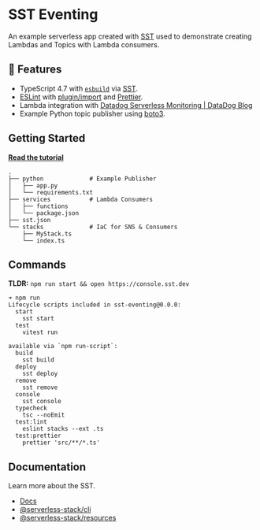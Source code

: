 # SST Eventing

An example serverless app created with [SST] used to demonstrate creating Lambdas and Topics with Lambda consumers.

## 🚀 Features

-   TypeScript 4.7 with [`esbuild`] via [SST].
-   [ESLint] with [plugin/import] and [Prettier].
-   Lambda integration with [Datadog Serverless Monitoring | DataDog Blog]
-   Example Python topic publisher using [boto3].

## Getting Started

[**Read the tutorial**](https://sst.dev/examples/how-to-use-pub-sub-in-your-serverless-app.html)

```shell
.
├── python             # Example Publisher
│   ├── app.py
│   └── requirements.txt
├── services           # Lambda Consumers
│   ├── functions
│   └── package.json
├── sst.json
└── stacks             # IaC for SNS & Consumers
    ├── MyStack.ts
    └── index.ts
```

## Commands

**TLDR:** `npm run start && open https://console.sst.dev`

```shell
➜ npm run
Lifecycle scripts included in sst-eventing@0.0.0:
  start
    sst start
  test
    vitest run

available via `npm run-script`:
  build
    sst build
  deploy
    sst deploy
  remove
    sst remove
  console
    sst console
  typecheck
    tsc --noEmit
  test:lint
    eslint stacks --ext .ts
  test:prettier
    prettier 'src/**/*.ts'
```

## Documentation

Learn more about the SST.

-   [Docs](https://docs.sst.dev/)
-   [@serverless-stack/cli](https://docs.sst.dev/packages/cli)
-   [@serverless-stack/resources](https://docs.sst.dev/packages/resources)

[`esbuild`]: https://esbuild.github.io/
[sst]: https://sst.dev
[eslint]: https://eslint.org/
[plugin/import]: https://github.com/import-js/eslint-plugin-import
[prettier]: https://prettier.io/
[datadog serverless monitoring | datadog blog]: https://www.datadoghq.com/blog/monitor-aws-fully-managed-services-datadog-serverless-monitoring/
[boto3]: https://github.com/boto/boto3
